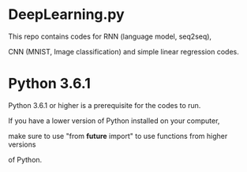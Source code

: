# DeepLearning.py

This repo contains codes for RNN (language model, seq2seq), 

CNN (MNIST, Image classification) and  simple linear regression codes.

# Python 3.6.1

Python 3.6.1 or higher is a prerequisite for the codes to run.

If you have a lower version of Python installed on your computer,

make sure to use "from __future__ import" to use functions from higher versions 

of Python.

